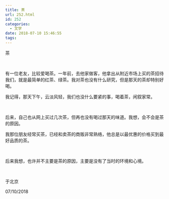 ```yaml
---
title: 茶
url: 252.html
id: 252
categories:
  - 文学
date: 2018-07-10 15:46:55
tags:
---
```


茶

&nbsp;

有一位老友，比较爱喝茶。一年前，去他家做客，他拿出从附近市场上买的茶招待我们，就是最简单的红茶、绿茶。我对茶也没有什么研究，但是那天的茶却特别好喝。

我记得，那天下午，云淡风轻，我们也没什么要紧的事，喝着茶，闲叙家常。

&nbsp;

后来，自己也从网上买过几次茶，但再也没有喝过那天的味道。我想，会不会是茶的原因。

我那位朋友经常买茶，已经和卖茶的商贩非常熟络，他总是以最优惠的价格买到最好品质的茶。

&nbsp;

后来我想，也许并不主要是茶的原因，主要是没有了当时的环境和心境。

&nbsp;

于北京

07/10/2018

&nbsp;

&nbsp;

&nbsp;

&nbsp;